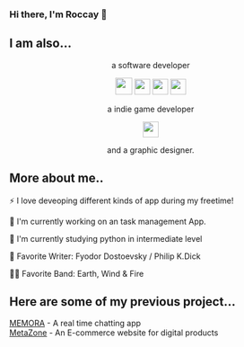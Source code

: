 ### Hi there, I'm Roccay 👋

## I am also...  
<p align="center">
a software developer  
  <p align="center">
<img width="30px" src="https://upload.wikimedia.org/wikipedia/commons/thumb/a/a7/React-icon.svg/1200px-React-icon.svg.png" /> <img width="28px" src="https://upload.wikimedia.org/wikipedia/commons/thumb/c/c3/Python-logo-notext.svg/1200px-Python-logo-notext.svg.png" />  <img width="28px" src="https://upload.wikimedia.org/wikipedia/commons/thumb/9/99/Unofficial_JavaScript_logo_2.svg/480px-Unofficial_JavaScript_logo_2.svg.png" /> <img width="28px" src="https://www.kindpng.com/picc/m/657-6574280_c-c-sharp-logo-png-transparent-png.png" />  
  <p align="center">
a indie game developer   
  <p align="center">
<img width="28px" src="https://yt3.ggpht.com/dBwhvX2iF121h0UWumMKi5_4cPclBTKIdIm3KM9KroRUcLWrLkppDf67dIDH-i_YrBAupazR=s900-c-k-c0x00ffffff-no-rj" />  
    <p align="center">
and a graphic designer.  

## More about me..  
⚡ I love deveoping different kinds of app during my freetime!  
  
    
🔭 I'm currently working on an task management App.  
  
🌱 I'm currently studying python in intermediate level 
  
📕 Favorite Writer: Fyodor Dostoevsky / Philip K.Dick

🧑‍🎤 Favorite Band: Earth, Wind & Fire  
  


## Here are some of my previous project...

[MEMORA](https://memora-roccay.herokuapp.com/lobby) - A real time chatting app  
[MetaZone](https://metazon.herokuapp.com/) - An E-commerce website for digital products
<br />

